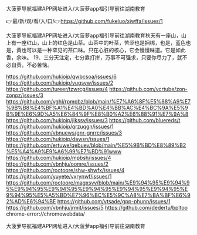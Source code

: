 大菠萝导航福建APP网址进入/大菠萝app福引导前往湖南教育

👉最/新/观/看/入/口/👉https://github.com/fukeluo/xjwffa/issues/1

大菠萝导航福建APP网址进入/大菠萝app福引导前往湖南教育秋天有一座山，山上有一座红山，山上的红色是山茶。山茶中的叶茶，苦涩也是捆绑，也是，蓝色也是，黄也可以是一种罕见的茶口味。只在心脏的核心，它会慢慢味道。它是如此香，余味。
	19、三分天注定，七分靠打拼，万事不可强求，只要你尽力了，就不必自责，不必苦恼。


https://github.com/hukioip/qwbcsoa/issues/6
https://github.com/hukioip/vugsyw/issues/2
https://github.com/tureer/tzwrcg/issues/4
https://github.com/vcrtube/zon-zonpz/issues/3
https://github.com/vghl/rpmpbz/blob/main/%E7%A6%8F%E5%88%A9%E7%9B%B8%E4%BF%A1%E4%BD%A0%E4%BB%AC%E4%BC%9A%E5%9B%9E%E6%9D%A5%E6%84%9F%E8%B0%A2%E6%88%91%E7%9A%8
https://github.com/hukioip/jikssv/issues/3
https://github.com/bluereds/t
https://github.com/hukioip/qrzuqgn/issues/1
https://github.com/vbnuews/gnr-gnrrc/issues/3
https://github.com/hukioip/dawsn/issues/1
https://github.com/ertuwe/qebuev/blob/main/%E5%9B%BD%E8%89%B2%E5%A4%A9%E9%A6%99%E7%BD%91www
https://github.com/hukioip/mpbsh/issues/4
https://github.com/vbnhju/oomre/issues/2
https://github.com/rootoore/shw-shwfx/issues/4
https://github.com/yuyete/vxrynwf/issues/1
https://github.com/rootoore/magxsvv/blob/main/%E9%94%95%E9%94%95%E9%94%95%E9%94%95%E9%94%95%E9%94%95%E9%94%95%E9%94%95%E5%A5%BD%E7%96%BC%E5%9C%A8%E7%BA%BF%E6%92%AD%E6%94%BE
https://github.com/vtsade/gpp-phunn/issues/1
https://github.com/vbnhju/jrmit/issues/5
https://github.com/dedertu/bpltoo
chrome-error://chromewebdata/

大菠萝导航福建APP网址进入/大菠萝app福引导前往湖南教育
